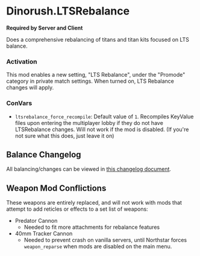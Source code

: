 # Dinorush.LTSRebalance

**Required by Server and Client**

Does a comprehensive rebalancing of titans and titan kits focused on LTS balance.

### Activation

This mod enables a new setting, "LTS Rebalance", under the "Promode" category in private match settings. When turned on, LTS Rebalance changes will apply.

### ConVars

- `ltsrebalance_force_recompile`: Default value of `1`. Recompiles KeyValue files upon entering the multiplayer lobby if they do not have LTSRebalance changes. Will not work if the mod is disabled. (If you're not sure what this does, just leave it on)

## Balance Changelog

All balancing/changes can be viewed in [this changelog document](https://docs.google.com/document/d/10mZtK7w7MOTv9kGNQru96G7XpEZqv8_dUw_I29RhDj4/edit?usp=sharing).

## Weapon Mod Conflictions

These weapons are entirely replaced, and will not work with mods that attempt to add reticles or effects to a set list of weapons:

- Predator Cannon
  - Needed to fit more attachments for rebalance features
- 40mm Tracker Cannon
  - Needed to prevent crash on vanilla servers, until Northstar forces `weapon_reparse` when mods are disabled on the main menu.